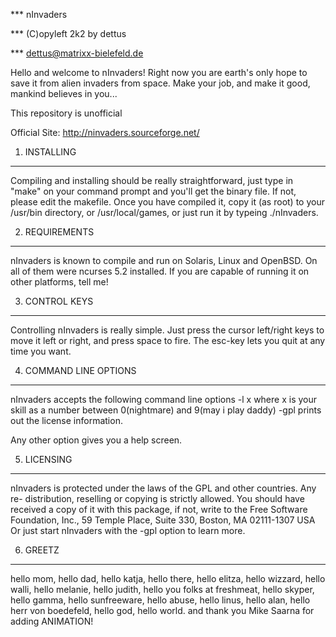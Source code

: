 *** nInvaders

*** (C)opyleft 2k2 by dettus

*** dettus@matrixx-bielefeld.de

Hello and welcome to nInvaders! Right now you are earth's only hope to save
it from alien invaders from space. Make your job, and make it good, mankind
believes in you...

This repository is unofficial

Official Site: http://ninvaders.sourceforge.net/


1. INSTALLING
-------------
Compiling and installing should be really straightforward, just type in 
"make" on your command prompt and you'll get the binary file. If not, please
edit the makefile. Once you have compiled it, copy it (as root) to your
/usr/bin directory, or /usr/local/games, or just run it by typeing
./nInvaders.

2. REQUIREMENTS
---------------
nInvaders is known to compile and run on Solaris, Linux and OpenBSD. On all of
them were ncurses 5.2 installed. If you are capable of running it on other
platforms, tell me!

3. CONTROL KEYS
---------------
Controlling nInvaders is really simple. Just press the cursor left/right keys 
to move it left or right, and press space to fire. The esc-key lets you quit 
at any time you want.

4. COMMAND LINE OPTIONS
-----------------------
nInvaders accepts the following command line options
-l x  where x is your skill as a number between 0(nightmare) and 9(may i play 
      daddy)
-gpl prints out the license information.

Any other option gives you a help screen.

5. LICENSING
------------
nInvaders is protected under the laws of the GPL and other countries. Any re-
distribution, reselling or copying is strictly allowed. You should have received
a copy of it with this package, if not, write to the Free Software
Foundation, Inc., 59 Temple Place, Suite 330, Boston, MA  02111-1307  USA
Or just start nInvaders with the -gpl option to learn more.

6. GREETZ
---------
hello mom, hello dad, hello katja, hello there, hello elitza, hello wizzard, 
hello walli, hello melanie, hello judith, hello you folks at freshmeat, hello
skyper, hello gamma, hello sunfreeware, hello abuse, hello linus, hello alan,
hello herr von boedefeld, hello god, hello world.
and thank you Mike Saarna for adding ANIMATION!
